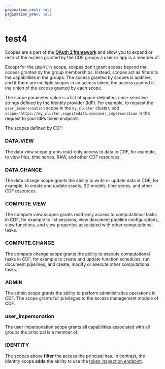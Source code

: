 ```yaml
---
pagination_next: null
pagination_prev: null
---
```

# test4            
   


Scopes are a part of the **[OAuth 2 framework](https://oauth.net/2/)** and allow you to expand or restrict the access granted by the CDF groups a user or app is a member of. 

Except for the `IDENTITY` scope, scopes don't grant access beyond the access granted by the group memberships. Instead, scopes act as filters to the capabilities in the groups. The access granted by scopes is additive, and if there are multiple scopes in an access token, the access granted is the union of the access granted by each scope.

The scope parameter value is a list of space-delimited, case-sensitive strings defined by the Identity provider (IdP). For example, to request the `user_impersonation` scope in the `my_cluster` cluster, add `scope='https://my_cluster.cognitedata.com/user_impersonation` in the request to your IdPs token endpoint.

The scopes defined by CDF:

### DATA.VIEW

The data view scope grants read-only access to data in CDF, for example, to view files, time series, RAW, and other CDF resources.

### DATA.CHANGE

The data change scope grants the ability to write or update data in CDF, for example, to create and update assets, 3D models, time series, and other CDF resources.

### COMPUTE.VIEW

The compute view scopes grants read-only access to computational tasks in CDF, for example to list sessions, view document pipeline configurations, view functions, and view properties associated with other computational tasks.

### COMPUTE.CHANGE

The compute change scope grants the ability to execute computational tasks in CDF, for example to create and update function schedules, run document pipelines, and create, modify or execute other computational tasks.

### ADMIN

The admin scope grants the ability to perform administrative operations in CDF. The scope grants full privileges to the access management module of CDF.

### user_impersonation

The user impersonation scope grants all capabilities associated with all groups the principal is a member of.

### IDENTITY

The scopes above **filter** the access the principal has. In contrast, the identity scope **adds** the ability to use the [token inspection endpoint](../../../../api/v1/#operation/inspectToken).
